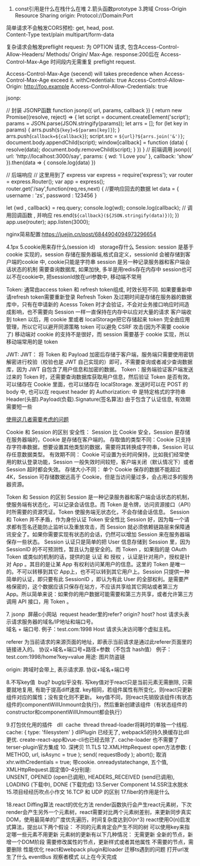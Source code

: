 1. const引用是什么在栈什么在堆
2.箭头函数prototype
3.跨域 Cross-Origin Resource Sharing
origin:   Protocol://Domain:Port

简单请求不会触发CORS预检: get, head, post.   
Content-Type
text/plain
multipart/form-data

复杂请求会触发preflight request: 为 OPTION 请求, 包含Access-Control-Allow-Headers/ Methods/ Origin/ Max-Age.
response:200后在 Access-Control-Max-Age 时间段内无需重复 preflight request.

Access-Control-Max-Age (secend) will takes precedence when Access-Control-Max-Age exceed it.
withCredentials: true
Access-Control-Allow-Origin: http://foo.example
Access-Control-Allow-Credentials: true

jsonp:

// 封装 JSONP函数
function jsonp({ url, params, callback }) {
    return new Promise((resolve, reject) => {
        let script = document.createElement('script');
        params = JSON.parse(JSON.stringify(params));
        let arrs = [];
        for (let key in params) {
            arrs.push(`${key}=${params[key]}`);
        }
        arrs.push(`callback=${callback}`);
        script.src = `${url}?${arrs.join('&')}`;
        document.body.appendChild(script);
        window[callback] = function (data) {
            resolve(data);
            document.body.removeChild(script);
        }
    })
}
// 前端调用
jsonp({
    url: 'http://localhost:3000/say',
    params: {
        wd: 'I Love you'
    },
    callback: 'show'
}).then(data => {
    console.log(data)
})

// 后端响应
// 这里用到了 express
var express = require('express');
var router = express.Router();
var app = express();
router.get('/say',function(req,res,next) {
 //要响应回去的数据
  let data = {
    username : 'zs',
    password : 123456
  }

  let {wd , callback} = req.query;
  console.log(wd);
  console.log(callback);
  // 调用回调函数 , 并响应
  res.end(`${callback}(${JSON.stringify(data)})`);
})
app.use(router);
app.listen(3000);

nginx简易配置:https://juejin.cn/post/6844904094973296654

4.1px
5.cookie用来存什么(session id)   storage存什么
Session:
session 是基于 cookie 实现的，session 存储在服务器端,格式自定义，sessionId 会被存储到客户端的cookie 中, cookie只能是字符串
session 是另一种记录服务器和客户端会话状态的机制
需要查询数据库, 如果加快, 多半是用redis存在内存中
session也可以不在cookie中, 把sessionId放在url参数中, 移动端不常用

Token:
通常由access token 和 refresh token组成, 时效长短不同.  如果要重新申请refresh token需要重新登录
Refresh Token 及过期时间是存储在服务器的数据库中，只有在申请新的 Acesss Token 时才会验证，不会对业务接口响应时间造成影响，也不需要向 Session 一样一直保持在内存中以应对大量的请求
客户端收到 token 以后，用 cookie 里或者 localStorage把它存储起来
token 完全由应用管理，所以它可以避开同源策略
token 可以避免 CSRF 攻击(因为不需要 cookie 了)
移动端对 cookie 的支持不是很好，而 session 需要基于 cookie 实现，所以移动端常用的是 token

JWT:
JWT： 将 Token 和 Payload 加密后存储于客户端，服务端只需要使用密钥解密进行校验（校验也是 JWT 自己实现的）即可，不需要查询或者减少查询数据库，因为 JWT 自包含了用户信息和加密的数据。
Token：服务端验证客户端发送过来的 Token 时，还需要查询数据库获取用户信息，然后验证 Token 是否有效。
可以储存在 Cookie 里面，也可以储存在 localStorage.  发送时可以在 POST 的 body 中, 也可以在 request header 的 Authorization: 中
是特定格式的字符串 Header(头部).Payload(负载).Signature(签名算法)
由于包含了认证信息, 有效期需要短一些

[使用这几者需要考虑的问题](https://juejin.cn/post/6844904034181070861#heading-21)

Cookie 和 Session 的区别
安全性： Session 比 Cookie 安全，Session 是存储在服务器端的，Cookie 是存储在客户端的。
存取值的类型不同：Cookie 只支持存字符串数据，想要设置其他类型的数据，需要将其转换成字符串，Session 可以存任意数据类型。
有效期不同： Cookie 可设置为长时间保持，比如我们经常使用的默认登录功能，Session 一般失效时间较短，客户端关闭（默认情况下）或者 Session 超时都会失效。
存储大小不同： 单个 Cookie 保存的数据不能超过 4K，Session 可存储数据远高于 Cookie，但是当访问量过多，会占用过多的服务器资源。

Token 和 Session 的区别
Session 是一种记录服务器和客户端会话状态的机制，使服务端有状态化，可以记录会话信息。而 Token 是令牌，访问资源接口（API）时所需要的资源凭证。Token 使服务端无状态化，不会存储会话信息。
Session 和 Token 并不矛盾，作为身份认证 Token 安全性比 Session 好，因为每一个请求都有签名还能防止监听以及重放攻击，而 Session 就必须依赖链路层来保障通讯安全了。如果你需要实现有状态的会话，仍然可以增加 Session 来在服务器端保存一些状态。
 Session 认证只是简单的把 User 信息存储到 Session 里，因为 SessionID 的不可预测性，暂且认为是安全的。而 Token ，如果指的是 OAuth Token 或类似的机制的话，提供的是 认证 和 授权 ，认证是针对用户，授权是针对 App 。其目的是让某 App 有权利访问某用户的信息。这里的 Token 是唯一的。不可以转移到其它 App上，也不可以转到其它用户上。Session 只提供一种简单的认证，即只要有此 SessionID ，即认为有此 User 的全部权利。是需要严格保密的，这个数据应该只保存在站方，不应该共享给其它网站或者第三方 App。所以简单来说：如果你的用户数据可能需要和第三方共享，或者允许第三方调用 API 接口，用 Token 。

7. jsonp  屏蔽c小网站  request header里的refer? origin? host?
host 请求头表示请求服务器的域名/IP地址和端口号。   
域名 + 端口号.
例子：test.com:1998
Host 请求头决访问哪个虚拟主机。

referer 为当前请求的来源页面的地址，即表示当前请求是通过此referer页面里的链接进入的。
协议+域名+端口号+路径+参数（不包含 hash值）
例子：test.com:1998/home?key=value
用途: 图片防盗链

origin: 跨域时会带上, 表示请求源.
协议+域名+端口号

8.不写key值  bug?
bug似乎没有. 写key值对于react只是当前元素无需删除, 只需要就地复用, 有助于提高diff速度.
key相同，若组件属性有所变化，则react只更新组件对应的属性；没有变化则不更新。
key值不同，则react先销毁该组件(有状态组件的componentWillUnmount会执行)，然后重新创建该组件（有状态组件的constructor和componentWillUnmount都会执行）

9.打包优化用的插件   dll  cache  thread
thread-loader将耗时的单独一个线程.
cache: { type: 'filesystem' }
dllPlugin 已经无了, webpack5的持久换缓存比dll更优. create-react-app和vue-cli也已经去除了.
cache-loader 也不需要了
terser-plugin官方集成
10. 深拷贝
11.TLS
12.XMLHttpRequest
open方法参数: ( METHOD, url, isAsync = true );
send( requestBody );
abort(); 取消
xhr.withCredentials = true;  带cookie.
onreadystatechange, 五个值, XMLHttpRequest.固定值0-4分别是:   
UNSENT, OPENED (open已调用), HEADERS_RECEIVED (send已调用), LOADING (下载中), DONE (下载完成)
13.Server Component
14.SSR注水脱水
15.项目经经历吹点小作文
16.TCP 和 UDP 的区别
17.fiber的作用是什么

18.react Diffing算法
react的优化方法
render函数执行会产生react元素树，下次render会产生另外一个元素树，react需要对比两个元素树差别，来更新同步真实DOM，使用最简单的广度优先遍历，时间复杂度达到O(n^3)
react使用O(n)启发式算法，提出以下两个假设：
不同的元素肯定会产生不同的树
可以使用key来指定哪一些元素不用更新
元素树的更新有以下几种情况：
无需更新
全新的节点，新增一个DOM阶段
需要修改属性的节点，更新样式或者其他属性
不需要的节点，需要删除
性能优化  react和webpack
plugin和loader
迁移ts遇到的问题
打开url发生了什么
eventBus 观察者模式
以上在今天完成
